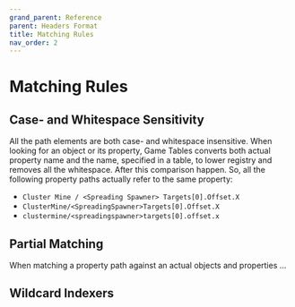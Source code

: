```yaml
---
grand_parent: Reference
parent: Headers Format
title: Matching Rules
nav_order: 2
---
```

# Matching Rules

## Case- and Whitespace Sensitivity

All the path elements are both case- and whitespace insensitive. When looking for an object or its property, Game Tables converts both actual property name and the name, specified in a table, to lower registry and removes all the whitespace. After this comparison happen. So, all the following property paths actually refer to the same property:
- `Cluster Mine / <Spreading Spawner> Targets[0].Offset.X`
- `ClusterMine/<SpreadingSpawner>Targets[0].Offset.X`
- `clustermine/<spreadingspawner>targets[0].offset.x`

## Partial Matching

When matching a property path against an actual objects and properties ...

## Wildcard Indexers